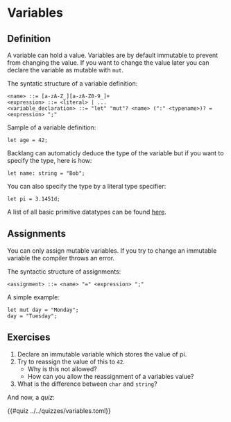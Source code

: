 # Variables

## Definition

A variable can hold a value. Variables are by default immutable to prevent from changing the value. If you want to change the value later you can declare the variable as mutable with `mut`.

The syntatic structure of a variable definition:
```ebnf
<name> ::= [a-zA-Z_][a-zA-Z0-9_]+
<expression> ::= <literal> | ...
<variable_declaration> ::= "let" "mut"? <name> (":" <typename>)? = <expression> ";"
```

Sample of a variable definition:

```back
let age = 42;
```

Backlang can automaticly deduce the type of the variable but if you want to specify the type, here is how:

```back
let name: string = "Bob";
```

You can also specify the type by a literal type specifier:

```back
let pi = 3.1451d;
```

A list of all basic primitive datatypes can be found [here](/primitive-datatypes.md).

## Assignments

You can only assign mutable variables. If you try to change an immutable variable the compiler throws an error.

The syntactic structure of assignments:
```ebnf
<assignment> ::= <name> "=" <expression> ";"
```

A simple example:
```back
let mut day = "Monday";
day = "Tuesday";
```

## Exercises

1. Declare an immutable variable which stores the value of pi.
2. Try to reassign the value of this to `42`. 
    - Why is this not allowed?
    - How can you allow the reassignment of a variables value?
3. What is the difference between `char` and `string`?

And now, a _quiz_:

{{#quiz ../../quizzes/variables.toml}}